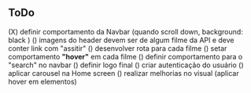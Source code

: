 ## ToDo

(X) definir comportamento da Navbar (quando scroll down, background: black )
() imagens do header devem ser de algum filme da API e deve conter link com "assitir"
() desenvolver rota para cada filme
() setar comportamento **"hover"** em cada filme
() definir comportamento para o "search" no navbar
() definir logo final
() criar autenticação do usuário
() aplicar carousel na Home screen
() realizar melhorias no visual (aplicar hover em elementos)
